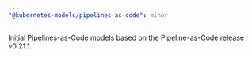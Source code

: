 ```yaml
---
"@kubernetes-models/pipelines-as-code": minor
---
```


Initial [Pipelines-as-Code](https://pipelinesascode.com/) models based on the Pipeline-as-Code release v0.21.1.
